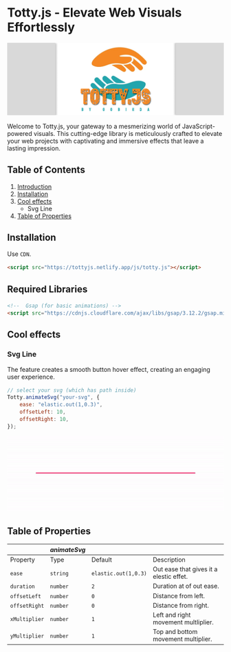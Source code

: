 # Totty.js - Elevate Web Visuals Effortlessly

![Totty.js Logo](./public/banner.png)

Welcome to Totty.js, your gateway to a mesmerizing world of JavaScript-powered visuals. This cutting-edge library is meticulously crafted to elevate your web projects with captivating and immersive effects that leave a lasting impression.

## Table of Contents

1. [Introduction](#introduction)
2. [Installation](#installation)
3. [Cool effects](#cool-effects)
   - Svg Line
4. [Table of Properties](#table-of-properties)


## Installation
Use `CDN`.
```html
<script src="https://tottyjs.netlify.app/js/totty.js"></script>
```
## Required Libraries
```html
<!--  Gsap (for basic animations) -->
<script src="https://cdnjs.cloudflare.com/ajax/libs/gsap/3.12.2/gsap.min.js"></script>
```



## Cool effects
### Svg Line

The feature creates a smooth button hover effect, creating an engaging user experience.

```javascript
// select your svg (which has path inside)
Totty.animateSvg("your-svg", {
    ease: "elastic.out(1,0.3)",
    offsetLeft: 10,
    offsetRight: 10,
});
```
![Curve Effect](https://raw.githubusercontent.com/gobinda-das-dev/tottyjs/main/examples/curveEffect.gif)







## Table of Properties
|                      | *animateSvg*         |                                   |                                                   |
| -------------------- | -------------------- | --------------------------------- | ------------------------------------------------- |
| Property             | Type                 | Default                           | Description                                       |
| `ease`               | `string`             | `elastic.out(1,0.3)`              | Out ease that gives it a elestic effet.           |
| `duration`           | `number`             | `2`                               | Duration at of out ease.                          |
| `offsetLeft`         | `number`             | `0`                               | Distance from left.                               |
| `offsetRight`        | `number`             | `0`                               | Distance from right.                              |
| `xMultiplier`        | `number`             | `1`                               | Left and right movement multliplier.              |
| `yMultiplier`        | `number`             | `1`                               | Top and bottom movement multiplier.               |
